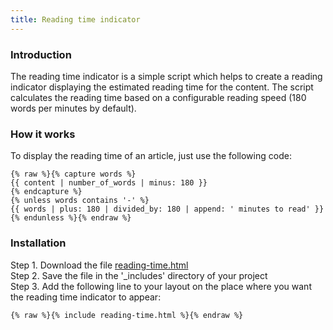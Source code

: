 ```yaml
---
title: Reading time indicator
---
```


### Introduction

The reading time indicator is a simple script which helps to create a reading indicator displaying the estimated reading time for the content. The script calculates the reading time based on a configurable reading speed (180 words per minutes by default).

### How it works

To display the reading time of an article, just use the following code:

```
{% raw %}{% capture words %}
{{ content | number_of_words | minus: 180 }}
{% endcapture %}
{% unless words contains '-' %}
{{ words | plus: 180 | divided_by: 180 | append: ' minutes to read' }}
{% endunless %}{% endraw %}
```

### Installation

Step 1. Download the file [reading-time.html](https://raw.githubusercontent.com/jhvanderschee/jekyllcodex/gh-pages/_includes/reading-time.html)
<br />Step 2. Save the file in the '_includes' directory of your project
<br />Step 3. Add the following line to your layout on the place where you want the reading time indicator to appear:

```
{% raw %}{% include reading-time.html %}{% endraw %}
```